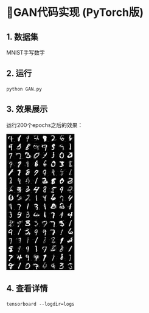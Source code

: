 # 🎄GAN代码实现 (PyTorch版)

## 1. 数据集

MNIST手写数字

## 2. 运行

`python GAN.py`

## 3. 效果展示

运行200个epochs之后的效果：

<img src="img/number.png" alt="number" style="zoom: 80%;" />

## 4. 查看详情

`tensorboard --logdir=logs`
